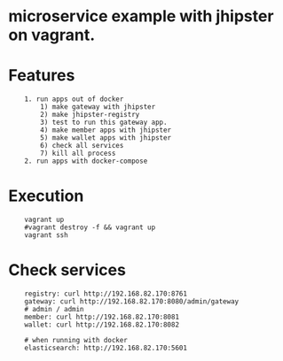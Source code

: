 microservice example with jhipster on vagrant.
==========================================================================

# Features
```
	1. run apps out of docker
	    1) make gateway with jhipster
	    2) make jhipster-registry
	    3) test to run this gateway app.
	    4) make member apps with jhipster
	    5) make wallet apps with jhipster
	    6) check all services
	    7) kill all process
	2. run apps with docker-compose
```

# Execution
```
	vagrant up
	#vagrant destroy -f && vagrant up
	vagrant ssh
```

# Check services
```
	registry: curl http://192.168.82.170:8761
	gateway: curl http://192.168.82.170:8080/admin/gateway
	# admin / admin
	member: curl http://192.168.82.170:8081
	wallet: curl http://192.168.82.170:8082

	# when running with docker
	elasticsearch: http://192.168.82.170:5601
```




